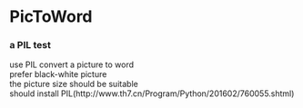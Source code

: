 # PicToWord
<h3>a PIL test</h3>
use PIL convert a picture to word<br>
prefer black-white picture<br>
the picture size should be suitable<br>
should install PIL(<a>http://www.th7.cn/Program/Python/201602/760055.shtml</a>)
